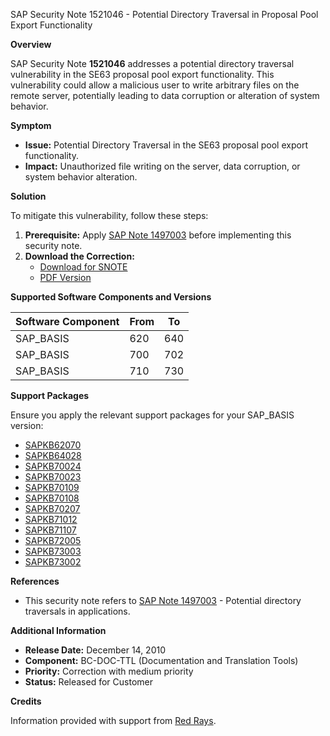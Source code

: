SAP Security Note 1521046 - Potential Directory Traversal in Proposal Pool Export Functionality

**Overview**

SAP Security Note **1521046** addresses a potential directory traversal vulnerability in the SE63 proposal pool export functionality. This vulnerability could allow a malicious user to write arbitrary files on the remote server, potentially leading to data corruption or alteration of system behavior.

**Symptom**

- **Issue:** Potential Directory Traversal in the SE63 proposal pool export functionality.
- **Impact:** Unauthorized file writing on the server, data corruption, or system behavior alteration.

**Solution**

To mitigate this vulnerability, follow these steps:

1. **Prerequisite:** Apply [SAP Note 1497003](https://me.sap.com/notes/1497003) before implementing this security note.
2. **Download the Correction:** 
   - [Download for SNOTE](https://notesdownloads.sap.com/note/0040000009019662017)
   - [PDF Version](https://userapps.support.sap.com/sap/support/sfm/notes/print/0001521046?language=en-US&token=2E305A4508DF8FD4C12BD3903A92944E)

**Supported Software Components and Versions**

| Software Component | From | To |
|--------------------|------|----|
| SAP_BASIS          | 620  | 640|
| SAP_BASIS          | 700  | 702|
| SAP_BASIS          | 710  | 730|

**Support Packages**

Ensure you apply the relevant support packages for your SAP_BASIS version:

- [SAPKB62070](https://me.sap.com/supportpackage/SAPKB62070)
- [SAPKB64028](https://me.sap.com/supportpackage/SAPKB64028)
- [SAPKB70024](https://me.sap.com/supportpackage/SAPKB70024)
- [SAPKB70023](https://me.sap.com/supportpackage/SAPKB70023)
- [SAPKB70109](https://me.sap.com/supportpackage/SAPKB70109)
- [SAPKB70108](https://me.sap.com/supportpackage/SAPKB70108)
- [SAPKB70207](https://me.sap.com/supportpackage/SAPKB70207)
- [SAPKB71012](https://me.sap.com/supportpackage/SAPKB71012)
- [SAPKB71107](https://me.sap.com/supportpackage/SAPKB71107)
- [SAPKB72005](https://me.sap.com/supportpackage/SAPKB72005)
- [SAPKB73003](https://me.sap.com/supportpackage/SAPKB73003)
- [SAPKB73002](https://me.sap.com/supportpackage/SAPKB73002)

**References**

- This security note refers to [SAP Note 1497003](https://me.sap.com/notes/1497003) - Potential directory traversals in applications.

**Additional Information**

- **Release Date:** December 14, 2010
- **Component:** BC-DOC-TTL (Documentation and Translation Tools)
- **Priority:** Correction with medium priority
- **Status:** Released for Customer

**Credits**

Information provided with support from [Red Rays](https://redrays.io).